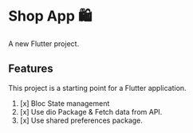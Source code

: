 # Shop App 🛍️

A new Flutter project.

## Features

This project is a starting point for a Flutter application.

1. [x] Bloc State management 
3. [x] Use dio Package & Fetch data from API.
4. [x] Use shared preferences package. 

